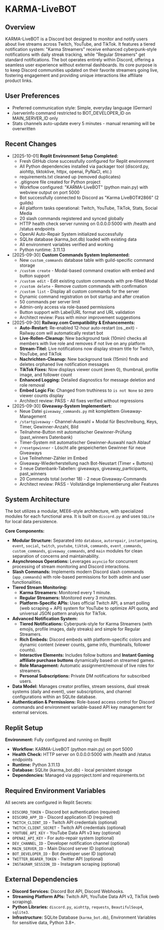 # KARMA-LiveBOT

## Overview
KARMA-LiveBOT is a Discord bot designed to monitor and notify users about live streams across Twitch, YouTube, and TikTok. It features a tiered notification system: "Karma Streamers" receive enhanced cyberpunk-style notifications with daily streak tracking, while "Regular Streamers" get standard notifications. The bot operates entirely within Discord, offering a seamless user experience without external dashboards. Its core purpose is to keep Discord communities updated on their favorite streamers going live, fostering engagement and providing unique interactions like affiliate product links.

## User Preferences
- Preferred communication style: Simple, everyday language (German)
- /serverinfo command restricted to BOT_DEVELOPER_ID on MAIN_SERVER_ID only
- Stats channels auto-update every 5 minutes - manual renaming will be overwritten

## Recent Changes
- [2025-10-01] **Replit Environment Setup Completed:**
  - Fresh GitHub clone successfully configured for Replit environment
  - All Python dependencies installed via packager tool (discord.py, aiohttp, tiktoklive, httpx, openai, PyNaCl, etc.)
  - requirements.txt cleaned up (removed duplicates)
  - .gitignore file created for Python project
  - Workflow configured: "KARMA-LiveBOT" (python main.py) with webview output on port 5000
  - Bot successfully connected to Discord as "Karma LiveBOT#2866" (2 guilds)
  - All platform tasks operational: Twitch, YouTube, TikTok, Stats, Social Media
  - 20 slash commands registered and synced globally
  - HTTP health check server running on 0.0.0.0:5000 with /health and /status endpoints
  - OpenAI Auto-Repair System initialized successfully
  - SQLite database (karma_bot.db) loaded with existing data
  - All environment variables verified and working
  - Python runtime: 3.11.13
- [2025-09-30] **Custom Commands System Implemented:**
  - New `custom_commands` database table with guild-specific command storage
  - `/custom create` - Modal-based command creation with embed and button support
  - `/custom edit` - Edit existing custom commands with pre-filled Modal
  - `/custom delete` - Remove custom commands with confirmation
  - `/custom list` - Display all custom commands for the server
  - Dynamic command registration on bot startup and after creation
  - 50 commands per server limit
  - Admin-only access via role-based permissions
  - Button support with Label|URL format and URL validation
  - Architect review: Pass with minor improvement suggestions
- [2025-09-30] **Railway.com Compatibility & Enhancements:**
  - **Auto-Restart:** Re-enabled 12-hour auto-restart (os._exit) - Railway.com will automatically restart bot
  - **Live-Rollen-Cleanup:** New background task (10min) checks all members with live role and removes if not live on any platform
  - **Stream-Titel:** Live notifications now display stream title for Twitch, YouTube, and TikTok
  - **Nachrichten-Cleanup:** New background task (15min) finds and deletes orphaned live notification messages
  - **TikTok Fixes:** Now displays viewer count (even 0), thumbnail, profile image, and follower count
  - **Enhanced Logging:** Detailed diagnostics for message deletion and role removal
  - **Embed Logic Fix:** Changed from truthiness to `is not None` so zero viewer counts display
  - Architect review: PASS - All fixes verified without regressions
- [2025-09-30] **Giveaway-System Implementiert:**
  - Neue Datei `giveaway_commands.py` mit komplettem Giveaway-Management
  - `/startgiveaway` - Channel-Auswahl + Modal für Beschreibung, Keys, Timer, Gewinner-Anzahl, Bild
  - Teilnahme-Button mit automatischer Gewinner-Prüfung (past_winners Datenbank)
  - Timer-System mit automatischer Gewinner-Auswahl nach Ablauf
  - `/resetgewinner` - Löscht alle gespeicherten Gewinner für neue Giveaways
  - Live Teilnehmer-Zähler im Embed
  - Giveaway-Wiederherstellung nach Bot-Neustart (Timer + Buttons)
  - 3 neue Datenbank-Tabellen: giveaways, giveaway_participants, past_winners
  - 20 Commands total (vorher 18) - 2 neue Giveaway-Commands
  - Architect review: PASS - Vollständige Implementierung aller Features

## System Architecture
The bot utilizes a modular, MEE6-style architecture, with specialized modules for each functional area. It is built on `discord.py` and uses `SQLite` for local data persistence.

**Core Components:**
-   **Modular Structure:** Separated into `database`, `autorepair`, `instantgaming`, `event`, `social`, `twitch`, `youtube`, `tiktok`, `commands`, `event_commands`, `custom_commands`, `giveaway_commands`, and `main` modules for clean separation of concerns and maintainability.
-   **Asynchronous Operations:** Leverages `asyncio` for concurrent processing of stream monitoring and Discord interactions.
-   **Slash Commands:** Implements modern Discord slash commands (`app_commands`) with role-based permissions for both admin and user functionalities.
-   **Tiered Stream Monitoring:**
    -   **Karma Streamers:** Monitored every 1 minute.
    -   **Regular Streamers:** Monitored every 3 minutes.
    -   **Platform-Specific APIs:** Uses official Twitch API, a smart polling (web scraping + API) system for YouTube to optimize API quota, and universal JSON pattern analysis for TikTok.
-   **Advanced Notification System:**
    -   **Tiered Notifications:** Cyberpunk-style for Karma Streamers (with emojis, profile images, daily streaks) and simple for Regular Streamers.
    -   **Rich Embeds:** Discord embeds with platform-specific colors and dynamic content (viewer counts, game info, thumbnails, follower counts).
    -   **Interactive Elements:** Includes follow buttons and **Instant Gaming affiliate purchase buttons** dynamically based on streamed games.
    -   **Role Management:** Automatic assignment/removal of live roles for streamers.
    -   **Personal Subscriptions:** Private DM notifications for subscribed users.
-   **Data Model:** Manages creator profiles, stream sessions, dual streak systems (daily and event), user subscriptions, and channel configurations within an SQLite database.
-   **Authentication & Permissions:** Role-based access control for Discord commands and environment variable-based API key management for external services.

## Replit Setup
**Environment:** Fully configured and running on Replit
- **Workflow:** KARMA-LiveBOT (python main.py) on port 5000
- **Health Check:** HTTP server on 0.0.0.0:5000 with /health and /status endpoints
- **Runtime:** Python 3.11.13
- **Database:** SQLite (karma_bot.db) - local persistent storage
- **Dependencies:** Managed via pyproject.toml and requirements.txt

## Required Environment Variables
All secrets are configured in Replit Secrets:
- `DISCORD_TOKEN` - Discord bot authentication (required)
- `DISCORD_APP_ID` - Discord application ID (required)
- `TWITCH_CLIENT_ID` - Twitch API credentials (optional)
- `TWITCH_CLIENT_SECRET` - Twitch API credentials (optional)
- `YOUTUBE_API_KEY` - YouTube Data API v3 key (optional)
- `OPENAI_API_KEY` - For auto-repair system (optional)
- `DEV_CHANNEL_ID` - Developer notification channel (optional)
- `MAIN_SERVER_ID` - Main Discord server ID (optional)
- `BOT_DEVELOPER_ID` - Bot developer user ID (optional)
- `TWITTER_BEARER_TOKEN` - Twitter API (optional)
- `INSTAGRAM_SESSION_ID` - Instagram scraping (optional)

## External Dependencies
-   **Discord Services:** Discord Bot API, Discord Webhooks.
-   **Streaming Platform APIs:** Twitch API, YouTube Data API v3, TikTok (web scraping).
-   **Python Libraries:** `discord.py`, `aiohttp`, `requests`, `BeautifulSoup4`, `sqlite3`.
-   **Infrastructure:** SQLite Database (`karma_bot.db`), Environment Variables for sensitive data, Python 3.8+.